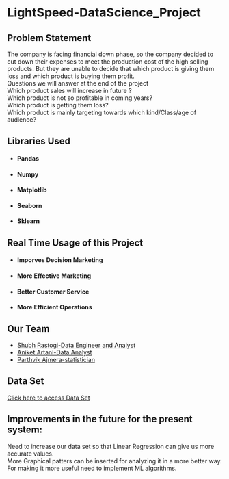 # LightSpeed-DataScience_Project
<H2>Problem Statement</H2>
<p>The company is facing financial down phase, so the company decided to cut down their expenses to meet the production cost of the high selling products. But they are unable to decide  that which product is giving them loss and which product is buying them profit.<br>
Questions we will answer at the end of the project<br>
Which product  sales will increase in future ?<br>
Which product is not so profitable in coming  years?<br>
Which product is getting them loss? <br>
Which product is mainly targeting towards which kind/Class/age of audience?<br>
</p>
<H2>Libraries Used</h2>
<ul>
  <li><h4>Pandas</h4></li>
  <li><h4>Numpy</h4></li>
  <li><h4>Matplotlib</h4></li>
  <li><h4>Seaborn</h4></li>
  <li><h4>Sklearn</h4></li>
  </ul>
<H2>Real Time Usage of this Project</h2>
<ul>
  <li><h4>Imporves Decision Marketing</h4></li>
  <li><h4>More Effective Marketing</h4></li>
  <li><h4>Better Customer Service</h4></li>
  <li><h4>More Efficient Operations</h4></li>
  </ul>
<h2>Our Team</h2>
<ul>
   <li><a href="https://github.com/Sr7-Rastogi">Shubh Rastogi-Data Engineer and Analyst</a></li>
  <li><a href="https://github.com/aniketartani">Aniket Artani-Data Analyst</a></li>
  <li><a href="https://github.com/parthvik">Parthvik Ajmera-statistician</a></li>
 
  </ul>
  </h2>
<H2>Data Set</h2>
<a href="https://docs.google.com/spreadsheets/d/1A1NmS512tz4J32CeBeCfU73D4CoHRcGIZok9jbwaZ-4/edit?usp=sharing">Click here to access Data Set</a>
<h2>Improvements in the future for the present system:</h2>
<p>Need to increase our data set so that Linear Regression can give us more accurate values.<br>
More Graphical patters can be inserted for analyzing it in a more better way.<br>
For making it more useful need to implement ML algorithms.<br>
</p>
